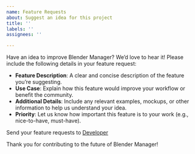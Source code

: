 ```yaml
---
name: Feature Requests
about: Suggest an idea for this project
title: ''
labels: ''
assignees: ''

---
```


Have an idea to improve Blender Manager? We’d love to hear it! Please include the following details in your feature request:

- **Feature Description**: A clear and concise description of the feature you’re suggesting.  
- **Use Case**: Explain how this feature would improve your workflow or benefit the community.  
- **Additional Details**: Include any relevant examples, mockups, or other information to help us understand your idea.  
- **Priority**: Let us know how important this feature is to your work (e.g., nice-to-have, must-have).

Send your feature requests to [Developer](mailto:kaansoyler@proton.me)

Thank you for contributing to the future of Blender Manager!

